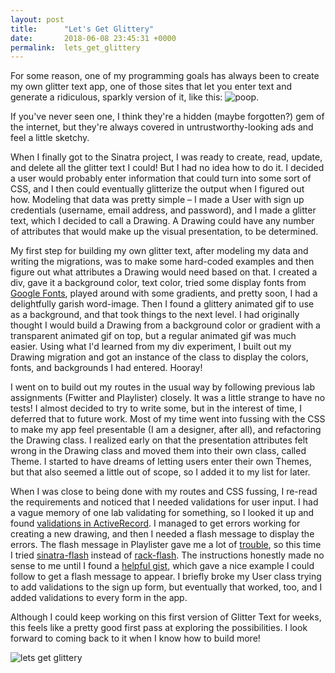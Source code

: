 ```yaml
---
layout: post
title:      "Let's Get Glittery"
date:       2018-06-08 23:45:31 +0000
permalink:  lets_get_glittery
---
```



For some reason, one of my programming goals has always been to create my own glitter text app, one of those sites that let you enter text and generate a ridiculous, sparkly version of it, like this: ![poop](https://i.imgur.com/8jCMfAb.gif). 

If you've never seen one, I think they're a hidden (maybe forgotten?) gem of the internet, but they're always covered in untrustworthy-looking ads and feel a little sketchy.

When I finally got to the Sinatra project, I was ready to create, read, update, and delete all the glitter text I could! But I had no idea how to do it. I decided a user would probably enter information that could turn into some sort of CSS, and I then could eventually glitterize the output when I figured out how. Modeling that data was pretty simple – I made a User with sign up credentials (username, email address, and password), and I made a glitter text, which I decided to call a Drawing. A Drawing could have any number of attributes that would make up the visual presentation, to be determined.

My first step for building my own glitter text, after modeling my data and writing the migrations, was to make some hard-coded examples and then figure out what attributes a Drawing would need based on that. I created a div, gave it a background color, text color, tried some display fonts from [Google Fonts](https://fonts.google.com/), played around with some gradients, and pretty soon, I had a delightfully garish word-image. Then I found a glittery animated gif to use as a background, and that took things to the next level. I had originally thought I would build a Drawing from a background color or gradient with a transparent animated gif on top, but a regular animated gif was much easier. Using what I'd learned from my div experiment, I built out my Drawing migration and got an instance of the class to display the colors, fonts, and backgrounds I had entered. Hooray!

I went on to build out my routes in the usual way by following previous lab assignments (Fwitter and Playlister) closely. It was a little strange to have no tests! I almost decided to try to write some, but in the interest of time, I deferred that to future work. Most of my time went into fussing with the CSS to make my app feel presentable (I am a designer, after all), and refactoring the Drawing class. I realized early on that the presentation attributes felt wrong in the Drawing class and moved them into their own class, called Theme. I started to have dreams of letting users enter their own Themes, but that also seemed a little out of scope, so I added it to my list for later.

When I was close to being done with my routes and CSS fussing, I re-read the requirements and noticed that I needed validations for user input. I had a vague memory of one lab validating for something, so I looked it up and found [validations in ActiveRecord](http://guides.rubyonrails.org/active_record_validations.html). I managed to get errors working for creating a new drawing, and then I needed a flash message to display the errors. The flash message in Playlister gave me a lot of [trouble](https://github.com/learn-co-curriculum/playlister-sinatra/issues/60), so this time I tried [sinatra-flash](https://github.com/SFEley/sinatra-flash) instead of [rack-flash](https://github.com/nakajima/rack-flash). The instructions honestly made no sense to me until I found a [helpful gist](https://gist.github.com/cmkoller/0d3b048b3c4b48ee4955), which gave a nice example I could follow to get a flash message to appear. I briefly broke my User class trying to add validations to the sign up form, but eventually that worked, too, and I added validations to every form in the app. 

Although I could keep working on this first version of Glitter Text for weeks, this feels like a pretty good first pass at exploring the possibilities. I look forward to coming back to it when I know how to build more!

![lets get glittery](https://i.imgur.com/Ss8J0NO.gif)

